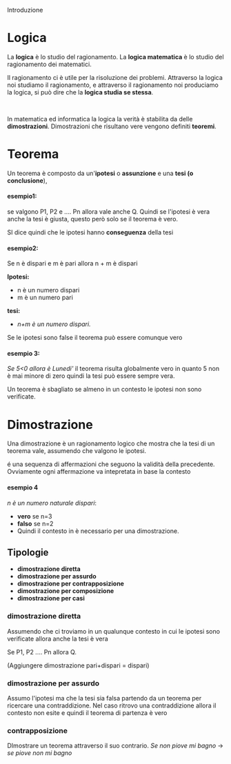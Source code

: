 Introduzione

# Logica

La **logica** è lo studio del ragionamento.
La **logica matematica** è lo studio del ragionamento dei matematici.

Il ragionamento ci è utile per la risoluzione dei problemi.
Attraverso la logica noi studiamo il ragionamento, e attraverso il ragionamento noi produciamo la logica, si può dire che la **logica studia se stessa**.

<br>

In matematica ed informatica la logica la verità è stabilita da delle **dimostrazioni**.
Dimostrazioni che risultano vere vengono definiti **teoremi**.


# Teorema
Un teorema è composto da un'**ipotesi** o **assunzione** e una **tesi (o conclusione**),

#### esempio1: 
se valgono P1, P2 e .... Pn allora vale anche Q.
Quindi se l'ipotesi è vera anche la tesi è giusta, questo però solo se il teorema è vero.

SI dice quindi che le ipotesi hanno **conseguenza** della tesi

#### esempio2:
Se n è dispari e m è pari allora n + m è dispari

**Ipotesi:**
- n è un numero dispari
- m è un numero pari

**tesi:**
- *n+m è un numero dispari.*


Se le ipotesi sono false il teorema può essere comunque vero
#### esempio 3:
*Se 5<0 allora è Lunedi'*
il teorema risulta globalmente vero in quanto 5 non è mai minore di zero quindi la tesi può essere sempre vera.


Un teorema è sbagliato se almeno in un contesto le ipotesi non sono verificate.


# Dimostrazione

Una dimostrazione è un ragionamento logico che mostra che la tesi di un teorema vale, assumendo che valgono le ipotesi.

é una sequenza di affermazioni che seguono la validità della precedente.
Ovviamente ogni affermazione va intepretata in base la contesto

#### esempio 4

*n è un numero naturale dispari*: 
- **vero** se n=3
- **falso** se n=2
- Quindi il contesto in è necessario per una dimostrazione.


## Tipologie

- **dimostrazione diretta**
- **dimostrazione per assurdo**
- **dimostrazione per contrapposizione**
- **dimostrazione per composizione**
- **dimostrazione per casi**


### dimostrazione diretta 
Assumendo che ci troviamo in un qualunque contesto in cui le ipotesi sono verificate allora anche la tesi è vera

Se P1, P2 .... Pn allora Q.

(Aggiungere dimostrazione pari+dispari = dispari)


### dimostrazione per assurdo
Assumo l'ipotesi ma che la tesi sia falsa partendo da un teorema per ricercare una contraddizione.
Nel caso ritrovo una contraddizione allora il contesto non esite e quindi il teorema di partenza è vero


### contrapposizione
DImostrare un teorema attraverso il suo  contrario.
*Se non piove mi bagno* ->  *se  piove non mi bagno*